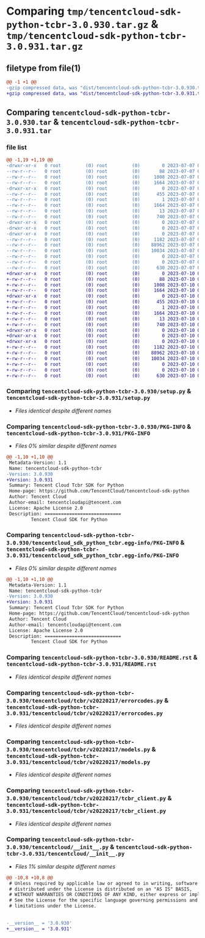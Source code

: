 # Comparing `tmp/tencentcloud-sdk-python-tcbr-3.0.930.tar.gz` & `tmp/tencentcloud-sdk-python-tcbr-3.0.931.tar.gz`

## filetype from file(1)

```diff
@@ -1 +1 @@
-gzip compressed data, was "dist/tencentcloud-sdk-python-tcbr-3.0.930.tar", last modified: Fri Jul  7 00:32:46 2023, max compression
+gzip compressed data, was "dist/tencentcloud-sdk-python-tcbr-3.0.931.tar", last modified: Mon Jul 10 00:53:04 2023, max compression
```

## Comparing `tencentcloud-sdk-python-tcbr-3.0.930.tar` & `tencentcloud-sdk-python-tcbr-3.0.931.tar`

### file list

```diff
@@ -1,19 +1,19 @@
-drwxr-xr-x   0 root         (0) root         (0)        0 2023-07-07 00:32:46.000000 tencentcloud-sdk-python-tcbr-3.0.930/
--rw-r--r--   0 root         (0) root         (0)       88 2023-07-07 00:32:46.000000 tencentcloud-sdk-python-tcbr-3.0.930/setup.cfg
--rw-r--r--   0 root         (0) root         (0)     1008 2023-07-07 00:32:46.000000 tencentcloud-sdk-python-tcbr-3.0.930/setup.py
--rw-r--r--   0 root         (0) root         (0)     1664 2023-07-07 00:32:46.000000 tencentcloud-sdk-python-tcbr-3.0.930/PKG-INFO
-drwxr-xr-x   0 root         (0) root         (0)        0 2023-07-07 00:32:46.000000 tencentcloud-sdk-python-tcbr-3.0.930/tencentcloud_sdk_python_tcbr.egg-info/
--rw-r--r--   0 root         (0) root         (0)      455 2023-07-07 00:32:46.000000 tencentcloud-sdk-python-tcbr-3.0.930/tencentcloud_sdk_python_tcbr.egg-info/SOURCES.txt
--rw-r--r--   0 root         (0) root         (0)        1 2023-07-07 00:32:46.000000 tencentcloud-sdk-python-tcbr-3.0.930/tencentcloud_sdk_python_tcbr.egg-info/dependency_links.txt
--rw-r--r--   0 root         (0) root         (0)     1664 2023-07-07 00:32:46.000000 tencentcloud-sdk-python-tcbr-3.0.930/tencentcloud_sdk_python_tcbr.egg-info/PKG-INFO
--rw-r--r--   0 root         (0) root         (0)       13 2023-07-07 00:32:46.000000 tencentcloud-sdk-python-tcbr-3.0.930/tencentcloud_sdk_python_tcbr.egg-info/top_level.txt
--rw-r--r--   0 root         (0) root         (0)      740 2023-07-07 00:32:46.000000 tencentcloud-sdk-python-tcbr-3.0.930/README.rst
-drwxr-xr-x   0 root         (0) root         (0)        0 2023-07-07 00:32:46.000000 tencentcloud-sdk-python-tcbr-3.0.930/tencentcloud/
-drwxr-xr-x   0 root         (0) root         (0)        0 2023-07-07 00:32:46.000000 tencentcloud-sdk-python-tcbr-3.0.930/tencentcloud/tcbr/
-drwxr-xr-x   0 root         (0) root         (0)        0 2023-07-07 00:32:46.000000 tencentcloud-sdk-python-tcbr-3.0.930/tencentcloud/tcbr/v20220217/
--rw-r--r--   0 root         (0) root         (0)     1182 2023-07-07 00:32:46.000000 tencentcloud-sdk-python-tcbr-3.0.930/tencentcloud/tcbr/v20220217/errorcodes.py
--rw-r--r--   0 root         (0) root         (0)    88962 2023-07-07 00:32:46.000000 tencentcloud-sdk-python-tcbr-3.0.930/tencentcloud/tcbr/v20220217/models.py
--rw-r--r--   0 root         (0) root         (0)    10034 2023-07-07 00:32:46.000000 tencentcloud-sdk-python-tcbr-3.0.930/tencentcloud/tcbr/v20220217/tcbr_client.py
--rw-r--r--   0 root         (0) root         (0)        0 2023-07-07 00:32:46.000000 tencentcloud-sdk-python-tcbr-3.0.930/tencentcloud/tcbr/v20220217/__init__.py
--rw-r--r--   0 root         (0) root         (0)        0 2023-07-07 00:32:46.000000 tencentcloud-sdk-python-tcbr-3.0.930/tencentcloud/tcbr/__init__.py
--rw-r--r--   0 root         (0) root         (0)      630 2023-07-07 00:32:46.000000 tencentcloud-sdk-python-tcbr-3.0.930/tencentcloud/__init__.py
+drwxr-xr-x   0 root         (0) root         (0)        0 2023-07-10 00:53:04.000000 tencentcloud-sdk-python-tcbr-3.0.931/
+-rw-r--r--   0 root         (0) root         (0)       88 2023-07-10 00:53:04.000000 tencentcloud-sdk-python-tcbr-3.0.931/setup.cfg
+-rw-r--r--   0 root         (0) root         (0)     1008 2023-07-10 00:53:04.000000 tencentcloud-sdk-python-tcbr-3.0.931/setup.py
+-rw-r--r--   0 root         (0) root         (0)     1664 2023-07-10 00:53:04.000000 tencentcloud-sdk-python-tcbr-3.0.931/PKG-INFO
+drwxr-xr-x   0 root         (0) root         (0)        0 2023-07-10 00:53:04.000000 tencentcloud-sdk-python-tcbr-3.0.931/tencentcloud_sdk_python_tcbr.egg-info/
+-rw-r--r--   0 root         (0) root         (0)      455 2023-07-10 00:53:04.000000 tencentcloud-sdk-python-tcbr-3.0.931/tencentcloud_sdk_python_tcbr.egg-info/SOURCES.txt
+-rw-r--r--   0 root         (0) root         (0)        1 2023-07-10 00:53:04.000000 tencentcloud-sdk-python-tcbr-3.0.931/tencentcloud_sdk_python_tcbr.egg-info/dependency_links.txt
+-rw-r--r--   0 root         (0) root         (0)     1664 2023-07-10 00:53:04.000000 tencentcloud-sdk-python-tcbr-3.0.931/tencentcloud_sdk_python_tcbr.egg-info/PKG-INFO
+-rw-r--r--   0 root         (0) root         (0)       13 2023-07-10 00:53:04.000000 tencentcloud-sdk-python-tcbr-3.0.931/tencentcloud_sdk_python_tcbr.egg-info/top_level.txt
+-rw-r--r--   0 root         (0) root         (0)      740 2023-07-10 00:53:04.000000 tencentcloud-sdk-python-tcbr-3.0.931/README.rst
+drwxr-xr-x   0 root         (0) root         (0)        0 2023-07-10 00:53:04.000000 tencentcloud-sdk-python-tcbr-3.0.931/tencentcloud/
+drwxr-xr-x   0 root         (0) root         (0)        0 2023-07-10 00:53:04.000000 tencentcloud-sdk-python-tcbr-3.0.931/tencentcloud/tcbr/
+drwxr-xr-x   0 root         (0) root         (0)        0 2023-07-10 00:53:04.000000 tencentcloud-sdk-python-tcbr-3.0.931/tencentcloud/tcbr/v20220217/
+-rw-r--r--   0 root         (0) root         (0)     1182 2023-07-10 00:53:04.000000 tencentcloud-sdk-python-tcbr-3.0.931/tencentcloud/tcbr/v20220217/errorcodes.py
+-rw-r--r--   0 root         (0) root         (0)    88962 2023-07-10 00:53:04.000000 tencentcloud-sdk-python-tcbr-3.0.931/tencentcloud/tcbr/v20220217/models.py
+-rw-r--r--   0 root         (0) root         (0)    10034 2023-07-10 00:53:04.000000 tencentcloud-sdk-python-tcbr-3.0.931/tencentcloud/tcbr/v20220217/tcbr_client.py
+-rw-r--r--   0 root         (0) root         (0)        0 2023-07-10 00:53:04.000000 tencentcloud-sdk-python-tcbr-3.0.931/tencentcloud/tcbr/v20220217/__init__.py
+-rw-r--r--   0 root         (0) root         (0)        0 2023-07-10 00:53:04.000000 tencentcloud-sdk-python-tcbr-3.0.931/tencentcloud/tcbr/__init__.py
+-rw-r--r--   0 root         (0) root         (0)      630 2023-07-10 00:53:04.000000 tencentcloud-sdk-python-tcbr-3.0.931/tencentcloud/__init__.py
```

### Comparing `tencentcloud-sdk-python-tcbr-3.0.930/setup.py` & `tencentcloud-sdk-python-tcbr-3.0.931/setup.py`

 * *Files identical despite different names*

### Comparing `tencentcloud-sdk-python-tcbr-3.0.930/PKG-INFO` & `tencentcloud-sdk-python-tcbr-3.0.931/PKG-INFO`

 * *Files 0% similar despite different names*

```diff
@@ -1,10 +1,10 @@
 Metadata-Version: 1.1
 Name: tencentcloud-sdk-python-tcbr
-Version: 3.0.930
+Version: 3.0.931
 Summary: Tencent Cloud Tcbr SDK for Python
 Home-page: https://github.com/TencentCloud/tencentcloud-sdk-python
 Author: Tencent Cloud
 Author-email: tencentcloudapi@tencent.com
 License: Apache License 2.0
 Description: ============================
         Tencent Cloud SDK for Python
```

### Comparing `tencentcloud-sdk-python-tcbr-3.0.930/tencentcloud_sdk_python_tcbr.egg-info/PKG-INFO` & `tencentcloud-sdk-python-tcbr-3.0.931/tencentcloud_sdk_python_tcbr.egg-info/PKG-INFO`

 * *Files 0% similar despite different names*

```diff
@@ -1,10 +1,10 @@
 Metadata-Version: 1.1
 Name: tencentcloud-sdk-python-tcbr
-Version: 3.0.930
+Version: 3.0.931
 Summary: Tencent Cloud Tcbr SDK for Python
 Home-page: https://github.com/TencentCloud/tencentcloud-sdk-python
 Author: Tencent Cloud
 Author-email: tencentcloudapi@tencent.com
 License: Apache License 2.0
 Description: ============================
         Tencent Cloud SDK for Python
```

### Comparing `tencentcloud-sdk-python-tcbr-3.0.930/README.rst` & `tencentcloud-sdk-python-tcbr-3.0.931/README.rst`

 * *Files identical despite different names*

### Comparing `tencentcloud-sdk-python-tcbr-3.0.930/tencentcloud/tcbr/v20220217/errorcodes.py` & `tencentcloud-sdk-python-tcbr-3.0.931/tencentcloud/tcbr/v20220217/errorcodes.py`

 * *Files identical despite different names*

### Comparing `tencentcloud-sdk-python-tcbr-3.0.930/tencentcloud/tcbr/v20220217/models.py` & `tencentcloud-sdk-python-tcbr-3.0.931/tencentcloud/tcbr/v20220217/models.py`

 * *Files identical despite different names*

### Comparing `tencentcloud-sdk-python-tcbr-3.0.930/tencentcloud/tcbr/v20220217/tcbr_client.py` & `tencentcloud-sdk-python-tcbr-3.0.931/tencentcloud/tcbr/v20220217/tcbr_client.py`

 * *Files identical despite different names*

### Comparing `tencentcloud-sdk-python-tcbr-3.0.930/tencentcloud/__init__.py` & `tencentcloud-sdk-python-tcbr-3.0.931/tencentcloud/__init__.py`

 * *Files 1% similar despite different names*

```diff
@@ -10,8 +10,8 @@
 # Unless required by applicable law or agreed to in writing, software
 # distributed under the License is distributed on an "AS IS" BASIS,
 # WITHOUT WARRANTIES OR CONDITIONS OF ANY KIND, either express or implied.
 # See the License for the specific language governing permissions and
 # limitations under the License.
 
 
-__version__ = '3.0.930'
+__version__ = '3.0.931'
```

